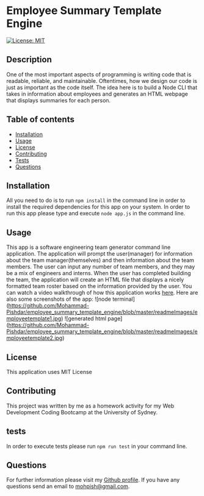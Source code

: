 # Employee Summary Template Engine

  [![License: MIT](https://img.shields.io/badge/License-MIT-yellow.svg)](https://github.com/Mohammad-Pishdar/employee_summary_template_engine/blob/master/LICENSE)

  ## Description
  One of the most important aspects of programming is writing code that is readable, reliable, and maintainable. Oftentimes, how we design our code is just as important as the code itself. The idea here is to build a Node CLI that takes in information about employees and generates an HTML webpage that displays summaries for each person.

  ## Table of contents
  
  * [Installation](#installation)
  * [Usage](#usage)
  * [License](#license)
  * [Contributing](#contributing)
  * [Tests](#tests)
  * [Questions](#questions)
  

  ## Installation

  All you need to do is to run `npm install` in the command line in order to install the required dependencies for this app on your system. In order to run this app please type and execute `node app.js` in the command line.

  ## Usage

  This app is a software engineering team generator command line application. The application will prompt the user(manager) for information about the team manager(themselves) and then information about the team members. The user can input any number of team members, and they may be a mix of engineers and interns. When the user has completed building the team, the application will create an HTML file that displays a nicely formatted team roster based on the information provided by the user. You can watch a video walkthrough of how this application works [here](https://drive.google.com/file/d/1ZXwV1RQseJ2WDnkgZIMC3H5-tgHsmTZ8/view). Here are also some screenshots of the app:
  ![node terminal] (https://github.com/Mohammad-Pishdar/employee_summary_template_engine/blob/master/readmeImages/employeetemplate1.jpg)
  ![generated html page] (https://github.com/Mohammad-Pishdar/employee_summary_template_engine/blob/master/readmeImages/employeetemplate2.jpg)

  ## License

  This application uses MIT License

  ## Contributing

  This project was written by me as a homework activity for my Web Development Coding Bootcamp at the University of Sydney.

  ## tests

  In order to execute tests please run `npm run test` in your command line.

  ## Questions

  For further information please visit my [Github profile](https://github.com/Mohammad-Pishdar). If you have any questions send an email to mohpish@gmail.com.

